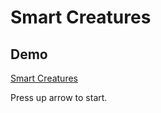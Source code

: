 # Smart Creatures

## Demo
[Smart Creatures](https://shivaprasad84.github.io/SmartCreatures/)

Press up arrow to start.
